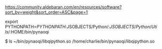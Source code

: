 https://community.aldebaran.com/en/resources/software?sort_by=weight&sort_order=ASC&page=1

export PYTHONPATH=${PYTHONPATH}:$JSOBJECTS/Python/:$JSOBJECTS/Python/Utils/:$HOME/bin/pynaoqi

$ ls ~/bin/pynaoqi/libqipython.so 
/home/charlie/bin/pynaoqi/libqipython.so
